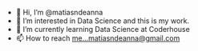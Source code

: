 - 👋 Hi, I’m @matiasndeanna
- 👀 I’m interested in Data Science and this is my work.
- 🌱 I’m currently learning Data Science at Coderhouse
- 📫 How to reach me...matiasndeanna@gmail.com

<!---
matiasndeanna/matiasndeanna is a ✨ special ✨ repository because its `README.md` (this file) appears on your GitHub profile.
You can click the Preview link to take a look at your changes.
--->
